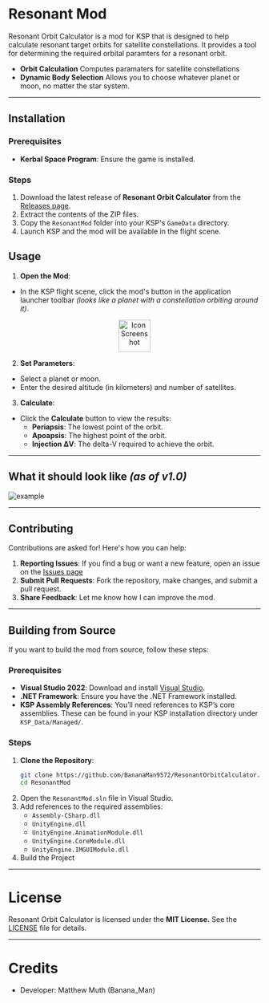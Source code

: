 # Resonant Mod

Resonant Orbit Calculator is a mod for KSP that is designed to help calculate resonant target orbits for satellite constellations. It provides a tool for determining the required orbital paramters for a resonant orbit.

- **Orbit Calculation** Computes paramaters for satellite constellations
- **Dynamic Body Selection** Allows you to choose whatever planet or moon, no matter the star system.

---

## Installation

### Prerequisites
- **Kerbal Space Program**: Ensure the game is installed.

### Steps
1. Download the latest release of **Resonant Orbit Calculator** from the [Releases page](https://github.com/BananaMan9572/ResonantOrbitCalculator/releases).
2. Extract the contents of the ZIP files.
3. Copy the `ResonantMod` folder into your KSP's `GameData` directory.
4. Launch KSP and the mod will be available in the flight scene.
## Usage
1. **Open the Mod**:
- In the KSP flight scene, click the mod's button in the application launcher toolbar *(looks like a planet with a constellation orbiting around it)*.


<div align="center">
  <img src="https://github.com/user-attachments/assets/87614a2b-8aca-42e2-bd34-c55e6171c9ce" alt="Icon Screenshot" width="64">
</div>


2. **Set Parameters**:
- Select a planet or moon.
- Enter the desired altitude (in kilometers) and number of satellites.

3. **Calculate**:
- Click the **Calculate** button to view the results:
  - **Periapsis**: The lowest point of the orbit.
  - **Apoapsis**: The highest point of the orbit.
  - **Injection ΔV**: The delta-V required to achieve the orbit.

---

## What it should look like _(as of v1.0)_

![example](https://github.com/user-attachments/assets/04335942-e753-4f72-a3c7-308dab594118)

---

## Contributing
Contributions are asked for! Here's how you can help:
1. **Reporting Issues**: If you find a bug or want a new feature, open an issue on the [Issues page](https://github.com/BananaMan9572/ResonantMod/issues)
2. **Submit Pull Requests**: Fork the repository, make changes, and submit a pull request.
3. **Share Feedback**: Let me know how I can improve the mod.

---

## Building from Source

If you want to build the mod from source, follow these steps:

### Prerequisites
- **Visual Studio 2022**: Download and install [Visual Studio](https://visualstudio.microsoft.com/).
- **.NET Framework**: Ensure you have the .NET Framework installed.
- **KSP Assembly References**: You’ll need references to KSP’s core assemblies. These can be found in your KSP installation directory under `KSP_Data/Managed/`.

### Steps
1. **Clone the Repository**:
   ```bash
   git clone https://github.com/BananaMan9572/ResonantOrbitCalculator.git
   cd ResonantMod
   ```
2. Open the `ResonantMod.sln` file in Visual Studio.
3. Add references to the required assemblies:
   - `Assembly-CSharp.dll`
   - `UnityEngine.dll`
   - `UnityEngine.AnimationModule.dll`
   - `UnityEngine.CoreModule.dll`
   - `UnityEngine.IMGUIModule.dll`
4. Build the Project

--- 

# License
Resonant Orbit Calculator is licensed under the **MIT License.** See the [LICENSE](https://github.com/BananaMan9572/ResonantMod/blob/master/LICENSE.txt) file for details.

---

# Credits

- Developer: Matthew Muth (Banana_Man)


